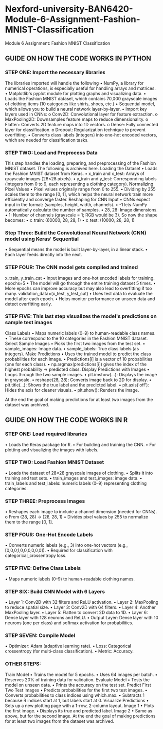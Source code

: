# Nexford-university-BAN6420-Module-6-Assignment-Fashion-MNIST-Classification
Module 6 Assignment: Fashion MNIST Classification

## GUIDE ON HOW THE CODE WORKS IN PYTHON
### STEP ONE: Import the necessary libraries
The libraries imported will handle the following
•	NumPy, a library for numerical operations, is especially useful for handling arrays and matrices.
•	Matplotlib's pyplot module for plotting graphs and visualizing data.
•	Loads the Fashion MNIST dataset, which contains 70,000 grayscale images of clothing items (10 categories like shirts, shoes, etc.)
•	Sequential model, which allows you to build a neural network layer-by-layer.
•	Import key layers used in CNNs:
o	Conv2D: Convolutional layer for feature extraction.
o	MaxPooling2D: Downsamples feature maps to reduce dimensionality.
o	Flatten: Converts 2D feature maps into 1D vectors.
o	Dense: Fully connected layer for classification.
o	Dropout: Regularization technique to prevent overfitting.
•	Converts class labels (integers) into one-hot encoded vectors, which are needed for classification tasks.
### STEP TWO: Load and Preprocess Data
This step handles the loading, preparing, and preprocessing of the Fashion MNIST dataset. The following is archived here.
Loading the Dataset
•	Loads the Fashion MNIST dataset from Keras.
•	x_train and x_test: Arrays of grayscale images (28×28 pixels).
•	y_train and y_test: Corresponding labels (integers from 0 to 9, each representing a clothing category).
Normalizing Pixel Values
•	Pixel values originally range from 0 to 255.
•	Dividing by 255 scales them to the range [0, 1], which helps the neural network train more efficiently and converge faster.
Reshaping for CNN Input
•	CNNs expect input in the format: (samples, height, width, channels).
•	-1 lets NumPy automatically calculate the number of samples.
•	28, 28: Image dimensions.
•	1: Number of channels (grayscale = 1; RGB would be 3).
So now the shape becomes:
•	x_train: (60000, 28, 28, 1)
•	x_test: (10000, 28, 28, 1)

### Step Three: Build the Convolutional Neural Network (CNN) model using Keras' Sequential
•	Sequential means the model is built layer-by-layer, in a linear stack.
•	Each layer feeds directly into the next.
### STEP FOUR: The CNN model gets compiled and trained
x_train, y_train_cat
•	Input images and one-hot encoded labels for training.
epochs=5
•	The model will go through the entire training dataset 5 times.
•	More epochs can improve accuracy but may also lead to overfitting if too many.
validation_data=(x_test, y_test_cat)
•	Uses test data to evaluate the model after each epoch.
•	Helps monitor performance on unseen data and detect overfitting early.
### STEP FIVE: This last step visualizes the model's predictions on sample test images
Class Labels
•	Maps numeric labels (0–9) to human-readable class names.
•	These correspond to the 10 categories in the Fashion MNIST dataset.
Select Sample Images
•	Picks the first two images from the test set.
•	sample_images: Image data.
•	sample_labels: True class labels (as integers).
Make Predictions
•	Uses the trained model to predict the class probabilities for each image.
•	Predictions[i] is a vector of 10 probabilities (one for each class).
•	np.argmax(predictions[i]) gives the index of the highest probability → predicted class.
Display Predictions with Images
•	Loops through the two sample images.
•	plt.imshow(...): Displays the image in grayscale.
•	reshape(28, 28): Converts image back to 2D for display.
•	plt.title(...): Shows the true label and the predicted label.
•	plt.axis('off'): Hides the axis for cleaner visuals.
•	plt.show(): Renders the image.

At the end the goal of making predictions for at least two images from the dataset was archived.

## GUIDE ON HOW THE CODE WORKS IN R
### STEP ONE: Load required libraries
•	Loads the Keras package for R.
•	For building and training the CNN.
•	For plotting and visualizing the images with labels.
### STEP TWO: Load Fashion MNIST Dataset
•	Loads the dataset of 28×28 grayscale images of clothing.
•	Splits it into training and test sets.
•	train_images and test_images: image data.
•	train_labels and test_labels: numeric labels (0–9) representing clothing categories.
### STEP THREE: Preprocess Images
•	Reshapes each image to include a channel dimension (needed for CNNs).
o	From (28, 28) → (28, 28, 1)
•	Divides pixel values by 255 to normalize them to the range [0, 1].
### STEP FOUR: One-Hot Encode Labels
•	Converts numeric labels (e.g., 3) into one-hot vectors (e.g., [0,0,0,1,0,0,0,0,0,0]).
•	Required for classification with categorical_crossentropy loss.
### STEP FIVE: Define Class Labels
•	Maps numeric labels (0–9) to human-readable clothing names.
### STEP SIX: Build CNN Model with 6 Layers
•	Layer 1: Conv2D with 32 filters and ReLU activation.
•	Layer 2: MaxPooling to reduce spatial size.
•	Layer 3: Conv2D with 64 filters.
•	Layer 4: Another MaxPooling layer.
•	Layer 5: Flatten to convert 2D data to 1D.
•	Layer 6: Dense layer with 128 neurons and ReLU.
•	Output Layer: Dense layer with 10 neurons (one per class) and softmax activation for probabilities.
### STEP SEVEN: Compile Model
•	Optimizer: Adam (adaptive learning rate).
•	Loss: Categorical crossentropy (for multi-class classification).
•	Metric: Accuracy.
### OTHER STEPS:
Train Model
•	Trains the model for 5 epochs.
•	Uses 64 images per batch.
•	Reserves 20% of training data for validation.
Evaluate Model
•	Tests the model on unseen data.
•	Prints the accuracy on the test set.
Predict First Two Test Images
•	Predicts probabilities for the first two test images.
•	Converts probabilities to class indices using which.max.
•	Subtracts 1 because R indices start at 1, but labels start at 0.
Visualize Predictions
•	Sets up a new plotting page with a 1-row, 2-column layout.
Image 1
•	Plots the first image.
•	Displays its true and predicted label.
Image 2
•	Same as above, but for the second image.
At the end the goal of making predictions for at least two images from the dataset was archived.









